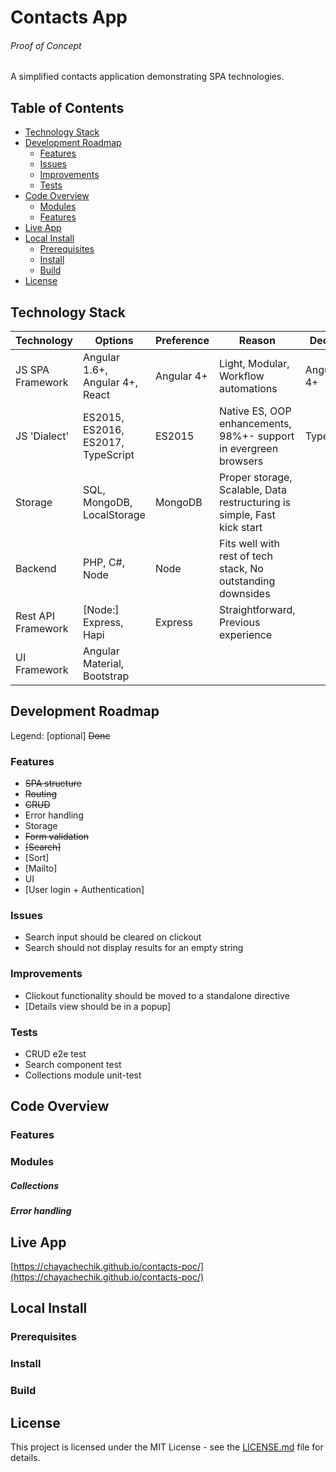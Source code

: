 # Contacts App 
###### *Proof of Concept*


A simplified contacts application demonstrating SPA technologies. 

## Table of Contents

* [Technology Stack](#technology-stack)
* [Development Roadmap](#development-roadmap)
  * [Features](#features)
  * [Issues](#issues)
  * [Improvements](#improvements)
  * [Tests](#tests)
* [Code Overview](#code-overview)
  * [Modules](#modules)
  * [Features](#features)
* [Live App](#live-app)
* [Local Install](#local-install)
  * [Prerequisites](#prerequisites)
  * [Install](#install)
  * [Build](#build)
* [License](#license)
  

## Technology Stack

| Technology        | Options                           | Preference  | Reason                                                                   |Decision|Afterthought|
| ----------------- |-----------------------------------|-------------| -------------------------------------------------------------------------|----------|----|
| JS SPA Framework  | Angular 1.6+, Angular 4+, React   | Angular 4+  | Light, Modular, Workflow automations                          |Angular 4+|    | 
| JS 'Dialect'      | ES2015, ES2016, ES2017, TypeScript| ES2015      | Native ES, OOP enhancements, 98%+- support in evergreen browsers         |TypeScript|    |
| Storage           | SQL, MongoDB, LocalStorage        | MongoDB     | Proper storage, Scalable, Data restructuring is simple, Fast kick start  |          |    |
| Backend           | PHP, C#, Node                     | Node        | Fits well with rest of tech stack, No outstanding downsides              |          |    |
| Rest API Framework| [Node:] Express, Hapi             | Express     | Straightforward, Previous experience                                     |          |    |
| UI Framework      | Angular Material, Bootstrap       |             |                                                                          |          |    |


## Development Roadmap 
Legend:  [optional] ~~Done~~ 

 ### Features 
 * ~~SPA structure~~
 * ~~Routing~~ 
 * ~~CRUD~~
 * Error handling
 * Storage
 * ~~Form validation~~
 * ~~[Search]~~ 
 * [Sort]
 * [Mailto]
 * UI
 * [User login + Authentication]
 ### Issues
 * Search input should be cleared on clickout 
 * Search should not display results for an empty string
 ### Improvements
 * Clickout functionality should be moved to a standalone directive 
 * [Details view should be in a popup]
 ### Tests
 * CRUD e2e test
 * Search component test
 * Collections module unit-test

## Code Overview

 ### Features
 ### Modules
 ##### Collections
 ##### Error handling

## Live App
[https://chayachechik.github.io/contacts-poc/](https://chayachechik.github.io/contacts-poc/)
## Local Install

  ### Prerequisites
  ### Install
  ### Build


## License
This project is licensed under the MIT License - see the [LICENSE.md](LICENSE.md) file for details.

